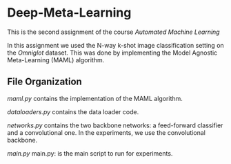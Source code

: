 # Deep-Meta-Learning
This is the second assignment of the course *Automated Machine Learning*

In this assignment we used the N-way k-shot image classification setting on the *Omniglot* dataset. This was done by implementing the Model Agnostic Meta-Learning (MAML) algorithm.

## File Organization
*maml.py* contains the implementation of the MAML algorithm.

*dataloaders.py*  contains the data loader code.

*networks.py* contains the two backbone networks: a feed-forward classifier and a convolutional one. In the experiments, we use the convolutional backbone. 

*main.py* main.py: is the main script to run for experiments.